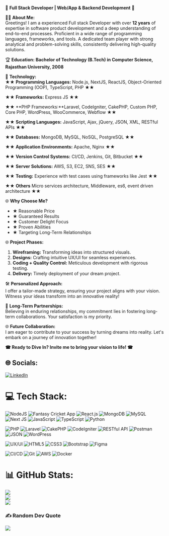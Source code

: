 🚀 **Full Stack Developer | Web/App & Backend Development** 🚀

👨‍💻 **About Me:**  
Greetings! I am a experienced Full stack Developer with over **12 years** of expertise in software product development and a deep understanding of end-to-end processes. Proficient in a wide range of programming languages, frameworks, and tools. A dedicated team player with strong analytical and problem-solving skills, consistently delivering high-quality solutions.

🏆 **Education:**
**Bachelor of Technology (B.Tech) in Computer Science, Rajasthan University, 2008**

🌟 **Technology:**  
★★ **Programming Languages:** Node.js, NextJS, ReactJS, Object-Oriented Programming (OOP), TypeScript, PHP ★★

★★ **Frameworks:** Express JS ★★ 

★★ **PHP Frameworks:**Laravel, CodeIgniter, CakePHP, Custom PHP, Core PHP, WordPress, WooCommerce, Webflow ★★ 

★★ **Scripting Languages:** JavaScript, Ajax, jQuery, JSON, XML, RESTful APIs ★★ 

★★ **Databases:** MongoDB, MySQL, NoSQL, PostgreSQL ★★ 

★★ **Application Environments:** Apache, Nginx ★★ 

★★ **Version Control Systems:** CI/CD, Jenkins, Git, Bitbucket ★★ 

★★ **Server Solutions:** AWS, S3, EC2, SNS, SES ★★ 

★★ **Testing:** Experience with test cases using frameworks like Jest ★★ 

★★ **Others** Micro services architecture, Middleware, es6, event driven architecture ★★ 

🌐 **Why Choose Me?**  
- ★ Reasonable Price
- ★ Guaranteed Results
- ★ Customer Delight Focus
- ★ Proven Abilities
- ★ Targeting Long-Term Relationships

🌐 **Project Phases:**  
1. **Wireframing:** Transforming ideas into structured visuals.
2. **Designs:** Crafting intuitive UX/UI for seamless experiences.
3. **Coding + Quality Control:** Meticulous development with rigorous testing.
4. **Delivery:** Timely deployment of your dream project.

🛠 **Personalized Approach:**  
I offer a tailor-made strategy, ensuring your project aligns with your vision. Witness your ideas transform into an innovative reality!

🤝 **Long-Term Partnerships:**  
Believing in enduring relationships, my commitment lies in fostering long-term collaborations. Your satisfaction is my priority.

🌐 **Future Collaboration:**  
I am eager to contribute to your success by turning dreams into reality. Let's embark on a journey of innovation together!

**☎ Ready to Dive In? Invite me to bring your vision to life! ☎**


## 🌐 Socials:
[![LinkedIn](https://img.shields.io/badge/LinkedIn-%230077B5.svg?logo=linkedin&logoColor=white)]((https://www.linkedin.com/in/khemit-full-stack-developer/)/) 

# 💻 Tech Stack:
![NodeJS](https://img.shields.io/badge/node.js-6DA55F?style=for-the-badge&logo=node.js&logoColor=white) 
![Fantasy Cricket App](https://img.shields.io/badge/Fantasy_Cricket_App-%23YourColor?style=for-the-badge)
![React.js](https://img.shields.io/badge/React.js-%2361DAFB?style=for-the-badge&logo=react&logoColor=white)
![MongoDB](https://img.shields.io/badge/MongoDB-%234ea94b.svg?style=for-the-badge&logo=mongodb&logoColor=white) 
![MySQL](https://img.shields.io/badge/MySQL-%2300758F?style=for-the-badge&logo=mysql&logoColor=white)
![Next JS](https://img.shields.io/badge/Next-black?style=for-the-badge&logo=next.js&logoColor=white) 
![JavaScript](https://img.shields.io/badge/javascript-%23323330.svg?style=for-the-badge&logo=javascript&logoColor=%23F7DF1E) 
![TypeScript](https://img.shields.io/badge/typescript-%23007ACC.svg?style=for-the-badge&logo=typescript&logoColor=white) 
![Python](https://img.shields.io/badge/Python-%233776AB?style=for-the-badge&logo=python&logoColor=white)

![PHP](https://img.shields.io/badge/PHP-%777BB4?style=for-the-badge&logo=php&logoColor=white)
![Laravel](https://img.shields.io/badge/Laravel-FF2D20?style=for-the-badge&logo=laravel&logoColor=white)
![CakePHP](https://img.shields.io/badge/CakePHP-%237D5A5A?style=for-the-badge&logo=cakephp&logoColor=white)
![CodeIgniter](https://img.shields.io/badge/CodeIgniter-%23EF4223?style=for-the-badge&logo=codeigniter&logoColor=white)
![RESTful API](https://img.shields.io/badge/RESTful_API-%23000000?style=for-the-badge&logo=rest&logoColor=white)
![Postman](https://img.shields.io/badge/Postman-%23FF6C37?style=for-the-badge&logo=postman&logoColor=white)
![JSON](https://img.shields.io/badge/JSON-%23000000?style=for-the-badge&logo=json&logoColor=white)
![WordPress](https://img.shields.io/badge/WordPress-%2321759B?style=for-the-badge&logo=wordpress&logoColor=white)

![UX/UI](https://img.shields.io/badge/UX/UI-%23444444?style=for-the-badge)
![HTML5](https://img.shields.io/badge/html5-%23E34F26.svg?style=for-the-badge&logo=html5&logoColor=white) 
![CSS3](https://img.shields.io/badge/css3-%231572B6.svg?style=for-the-badge&logo=css3&logoColor=white) 
![Bootstrap](https://img.shields.io/badge/bootstrap-%23563D7C.svg?style=for-the-badge&logo=bootstrap&logoColor=white) 
![Figma](https://img.shields.io/badge/figma-%23F24E1E.svg?style=for-the-badge&logo=figma&logoColor=white) 

![CI/CD](https://img.shields.io/badge/CI%2FCD-%2343853D?style=for-the-badge&logo=jenkins&logoColor=white)
![Git](https://img.shields.io/badge/Git-%23F05032?style=for-the-badge&logo=git&logoColor=white)
![AWS](https://img.shields.io/badge/AWS-%23232F3E?style=for-the-badge&logo=amazon-aws&logoColor=white)
![Docker](https://img.shields.io/badge/Docker-%232496ED?style=for-the-badge&logo=docker&logoColor=white)


# 📊 GitHub Stats:
![](https://github-readme-stats.vercel.app/api?username=khemit86&theme=dark&hide_border=false&include_all_commits=true&count_private=true)<br/>
![](https://github-readme-streak-stats.herokuapp.com/?user=khemit86&theme=dark&hide_border=false)<br/>
![](https://github-readme-stats.vercel.app/api/top-langs/?username=khemit86&theme=dark&hide_border=false&include_all_commits=true&count_private=true&layout=compact)


### ✍️ Random Dev Quote
![](https://quotes-github-readme.vercel.app/api?type=horizontal&theme=radical)
